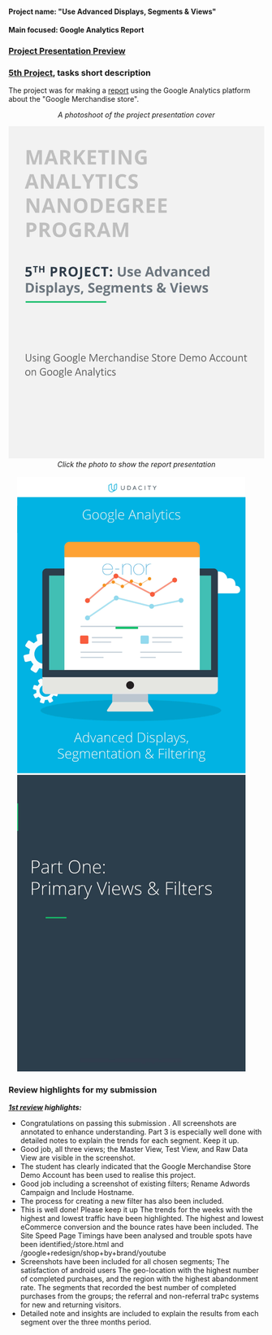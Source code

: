#### Project name: "Use Advanced Displays, Segments & Views"
#### Main focused: Google Analytics Report
### [Project Presentation Preview](https://cutt.ly/5th-Project-Use-Advanced-Displays-Segments-Views_Presentation-Preview)
### [5th Project](https://cutt.ly/5th-Project-Use-Advanced-Displays-Segments-Views_Presentation-Preview), tasks short description

 The project was for making a [report](https://cutt.ly/5th-Project-Use-Advanced-Displays-Segments-Views_Presentation-Preview) using the Google Analytics platform about the "Google Merchandise store".
 
<div align="center">
 
*A photoshoot of the project presentation cover*

 <a title="A photo of cover" href="https://cutt.ly/5th-Project-Use-Advanced-Displays-Segments-Views_Presentation-Preview"><img alt="A photoshoot of the project presentation cover" width="850px" style="margin-right:20px" src="images/5th-PROJECT-1st-photo.jpg"></a>
<br>
*Click the photo to show the report presentation*
<br><br>
<a title="A photo of second paper" href="https://cutt.ly/5th-Project-Use-Advanced-Displays-Segments-Views_Presentation-Preview"><img alt="A photoshoot of the project presentation" width="450px" style="margin-right:20px" src="images/5th-PROJECT-2nd-photo.jpg"></a>
<a title="A photo of third paper" href="https://cutt.ly/5th-Project-Use-Advanced-Displays-Segments-Views_Presentation-Preview"><img alt="A photoshoot of the project presentation" width="450px" style="margin-right:20px" src="images/5th-PROJECT-3rd-photo.jpg"></a>
<br>

</div>

### Review highlights for my submission

*__[1st review](https://cutt.ly/5th-Project-Use-Advanced-Displays-Segments-Views_Review) highlights:__*

- Congratulations on passing this submission . All screenshots are annotated to enhance understanding. Part 3 is especially
well done with detailed notes to explain the trends for each segment. Keep it up.
- Good job, all three views; the Master View, Test View, and Raw Data View are visible in the screenshot.
- The student has clearly indicated that the Google Merchandise Store Demo Account has been used to realise
this project.
- Good job including a screenshot of existing filters; Rename Adwords Campaign and Include Hostname.
- The process for creating a new filter has also been included.
- This is well done! Please keep it up
The trends for the weeks with the highest and lowest traffic have been highlighted.
The highest and lowest eCommerce conversion and the bounce rates have been included.
The Site Speed Page Timings have been analysed and trouble spots have been identified;/store.html
and /google+redesign/shop+by+brand/youtube
- Screenshots have been included for all chosen segments;
The satisfaction of android users
The geo-location with the highest number of completed purchases, and the region with the highest
abandonment rate.
The segments that recorded the best number of completed purchases from the groups; the referral and
non-referral traÞc systems for new and returning visitors.
- Detailed note and insights are included to explain the results from each segment over the three months
period.
